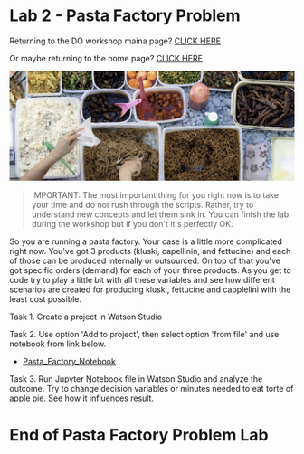 
# Lab 2 - Pasta Factory Problem
    
      
    
Returning to the DO workshop maina page?  [CLICK HERE](../README.md)    

Or maybe returning to the home page? [CLICK HERE](../../README.md)    
    

![image-w6-4](../../images/w6-4.png)    
      
     
> IMPORTANT: The most important thing for you right now is to take your time and do not rush through the scripts. Rather, try to understand new concepts and let them sink in. You can finish the lab during the workshop but if you don't it's perfectly OK. 


So you are running a pasta factory. Your case is a little more complicated right now. You've got 3 products (kluski, capellinin, and fettucine) and each of those can be produced internally or outsourced. On top of that you've got specific orders (demand) for each of your three products. As you get to code try to play a little bit with all these variables and see how different scenarios are created for producing kluski, fettucine and capplelini with the least cost possible.  

Task 1. Create a project in Watson Studio 

Task 2. Use option 'Add to project', then select option 'from file' and use notebook from link below.

  + [Pasta_Factory_Notebook](../../code/balance-pasta-prod.ipynb)


Task 3. Run Jupyter Notebook file in Watson Studio and analyze the outcome. Try to change decision variables or minutes needed to eat torte of apple pie. See how it influences result.

        
# End of Pasta Factory Problem Lab 